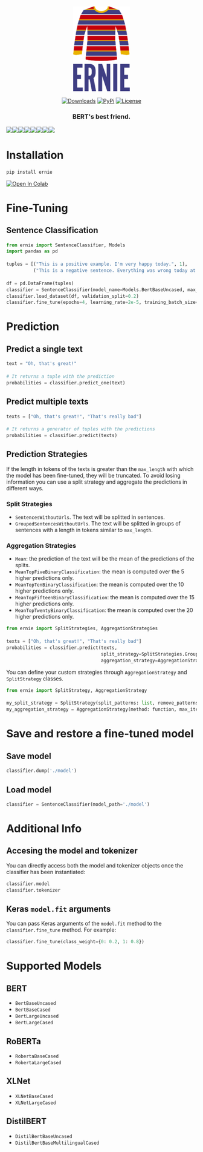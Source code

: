 
<p align="center">
    <br>
    <img src="misc/logo.svg" alt="Bernie Logo" width="150"/>
    <br>
<p>

<p align="center">
    <a href="https://pypi.python.org/pypi/ernie/"><img alt="Downloads" src="https://img.shields.io/pypi/dm/ernie.svg?style=flat-square"></a>
    <a href="https://pypi.python.org/pypi/ernie/"><img alt="PyPi" src="https://img.shields.io/pypi/v/ernie.svg?style=flat-square"></a>
    <!--<a href="https://github.com/brunneis/ernie/releases"><img alt="GitHub releases" src="https://img.shields.io/github/release/brunneis/ernie.svg?style=flat-square"></a>-->
    <a href="https://github.com/brunneis/ernie/blob/master/LICENSE"><img alt="License" src="https://img.shields.io/github/license/brunneis/ernie.svg?style=flat-square&color=blue"></a>
</p>

<h3 align="center">
<b>BERT's best friend.</b>
</h3>

[![](https://sourcerer.io/fame/brunneis/brunneis/ernie/images/0)](https://sourcerer.io/fame/brunneis/brunneis/ernie/links/0)[![](https://sourcerer.io/fame/brunneis/brunneis/ernie/images/1)](https://sourcerer.io/fame/brunneis/brunneis/ernie/links/1)[![](https://sourcerer.io/fame/brunneis/brunneis/ernie/images/2)](https://sourcerer.io/fame/brunneis/brunneis/ernie/links/2)[![](https://sourcerer.io/fame/brunneis/brunneis/ernie/images/3)](https://sourcerer.io/fame/brunneis/brunneis/ernie/links/3)[![](https://sourcerer.io/fame/brunneis/brunneis/ernie/images/4)](https://sourcerer.io/fame/brunneis/brunneis/ernie/links/4)[![](https://sourcerer.io/fame/brunneis/brunneis/ernie/images/5)](https://sourcerer.io/fame/brunneis/brunneis/ernie/links/5)[![](https://sourcerer.io/fame/brunneis/brunneis/ernie/images/6)](https://sourcerer.io/fame/brunneis/brunneis/ernie/links/6)[![](https://sourcerer.io/fame/brunneis/brunneis/ernie/images/7)](https://sourcerer.io/fame/brunneis/brunneis/ernie/links/7)

# Installation
```bash
pip install ernie
```
<a href="https://colab.research.google.com/drive/10lmqZyAHFP_-x4LxIQxZCavYpPqcR28c"><img alt="Open In Colab" src="https://colab.research.google.com/assets/colab-badge.svg?style=flat-square"></a>

# Fine-Tuning
## Sentence Classification
```python
from ernie import SentenceClassifier, Models
import pandas as pd

tuples = [("This is a positive example. I'm very happy today.", 1),
          ("This is a negative sentence. Everything was wrong today at work.", 0)]

df = pd.DataFrame(tuples)
classifier = SentenceClassifier(model_name=Models.BertBaseUncased, max_length=128, labels_no=2)
classifier.load_dataset(df, validation_split=0.2)
classifier.fine_tune(epochs=4, learning_rate=2e-5, training_batch_size=32, validation_batch_size=64)
```

# Prediction
## Predict a single text
```python
text = "Oh, that's great!"

# It returns a tuple with the prediction
probabilities = classifier.predict_one(text)
```

## Predict multiple texts
```python
texts = ["Oh, that's great!", "That's really bad"]

# It returns a generator of tuples with the predictions
probabilities = classifier.predict(texts)
```

## Prediction Strategies
If the length in tokens of the texts is greater than the `max_length` with which the model has been fine-tuned, they will be truncated. To avoid losing information you can use a split strategy and aggregate the predictions in different ways.

### Split Strategies
- `SentencesWithoutUrls`. The text will be splitted in sentences.
- `GroupedSentencesWithoutUrls`. The text will be splitted in groups of sentences with a length in tokens similar to `max_length`.

### Aggregation Strategies
- `Mean`: the prediction of the text will be the mean of the predictions of the splits.
- `MeanTopFiveBinaryClassification`: the mean is computed over the 5 higher predictions only.
- `MeanTopTenBinaryClassification`: the mean is computed over the 10 higher predictions only.
- `MeanTopFifteenBinaryClassification`: the mean is computed over the 15 higher predictions only.
- `MeanTopTwentyBinaryClassification`: the mean is computed over the 20 higher predictions only.

```python
from ernie import SplitStrategies, AggregationStrategies

texts = ["Oh, that's great!", "That's really bad"]
probabilities = classifier.predict(texts,
                                   split_strategy=SplitStrategies.GroupedSentencesWithoutUrls,
                                   aggregation_strategy=AggregationStrategies.Mean) 
```


You can define your custom strategies through `AggregationStrategy` and `SplitStrategy` classes.
```python
from ernie import SplitStrategy, AggregationStrategy

my_split_strategy = SplitStrategy(split_patterns: list, remove_patterns: list, remove_too_short_groups: bool, group_splits: bool)
my_aggregation_strategy = AggregationStrategy(method: function, max_items: int, top_items: bool, sorting_class_index: int)
```



# Save and restore a fine-tuned model
## Save model
```python
classifier.dump('./model')
```

## Load model
```python
classifier = SentenceClassifier(model_path='./model')
```

# Additional Info

## Accesing the model and tokenizer
You can directly access both the model and tokenizer objects once the classifier has been instantiated:
```python
classifier.model
classifier.tokenizer
```

## Keras `model.fit` arguments
You can pass Keras arguments of the `model.fit` method to the `classifier.fine_tune` method. For example:
```python
classifier.fine_tune(class_weight={0: 0.2, 1: 0.8})
```

# Supported Models
## BERT
- `BertBaseUncased`
- `BertBaseCased`
- `BertLargeUncased`
- `BertLargeCased`

## RoBERTa
- `RobertaBaseCased`
- `RobertaLargeCased`

## XLNet
- `XLNetBaseCased`
- `XLNetLargeCased`

## DistilBERT
- `DistilBertBaseUncased`
- `DistilBertBaseMultilingualCased`
